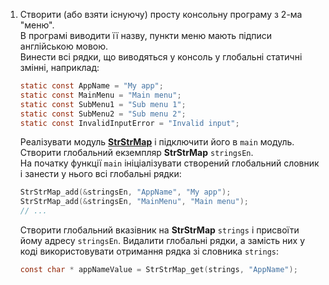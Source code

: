 1. Створити (або взяти існуючу) просту консольну програму з 2-ма "меню".  
    В програмі виводити її назву, пункти меню мають підписи англійською мовою.  
    Винести всі рядки, що виводяться у консоль у глобальні статичні змінні, наприклад:
    ```c
    static const AppName = "My app";
    static const MainMenu = "Main menu";
    static const SubMenu1 = "Sub menu 1";
    static const SubMenu2 = "Sub menu 2";
    static const InvalidInputError = "Invalid input";
    ```
    Реалізувати модуль [**StrStrMap**][strstrmap-int] і підключити його в `main` модуль. Створити глобальний екземпляр **StrStrMap** `stringsEn`.  
    На початку функції `main` ініціалізувати створений глобальний словник і занести у нього всі глобальні рядки:
    ```c
    StrStrMap_add(&stringsEn, "AppName", "My app");
    StrStrMap_add(&stringsEn, "MainMenu", "Main menu");
    // ...
    ```
    Створити глобальний вказівник на **StrStrMap** `strings` і присвоїти йому адресу `stringsEn`. 
    Видалити глобальні рядки, а замість них у коді використовувати отримання рядка зі словника `strings`:
    ```c
    const char * appNameValue = StrStrMap_get(strings, "AppName");
    ```
    
    
    [strstrmap-int]: https://docs.google.com/presentation/d/18PQX143prl8iTkqzjQM7h1_GZQ1swnf17oQ0TLarKpw/edit#slide=id.g50ad2596a1_4_0
